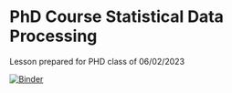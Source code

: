 # PhD Course Statistical Data Processing

Lesson prepared for PHD class of 06/02/2023


[![Binder](https://mybinder.org/badge_logo.svg)](https://mybinder.org/v2/gh/vinstray/StatisticalDataProcessing_2/HEAD)
